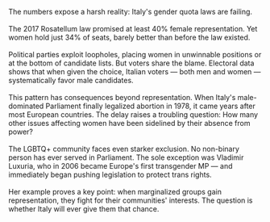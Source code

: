 The numbers expose a harsh reality: Italy's gender quota laws are failing.
&nbsp;  
&nbsp;  
The 2017 Rosatellum law promised at least 40% female representation. Yet women hold just 34% of seats, barely better than before the law existed.
&nbsp;  
&nbsp;  
Political parties exploit loopholes, placing women in unwinnable positions or at the bottom of candidate lists. But voters share the blame. Electoral data shows that when given the choice, Italian voters — both men and women — systematically favor male candidates.
&nbsp;  
&nbsp;  
This pattern has consequences beyond representation. When Italy's male-dominated Parliament finally legalized abortion in 1978, it came years after most European countries. The delay raises a troubling question: How many other issues affecting women have been sidelined by their absence from power?
&nbsp;  
&nbsp;  
The LGBTQ+ community faces even starker exclusion. No non-binary person has ever served in Parliament. The sole exception was Vladimir Luxuria, who in 2006 became Europe's first transgender MP — and immediately began pushing legislation to protect trans rights.
&nbsp;  
&nbsp;  
Her example proves a key point: when marginalized groups gain representation, they fight for their communities' interests. The question is whether Italy will ever give them that chance.